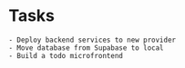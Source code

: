 # Tasks

    - Deploy backend services to new provider
    - Move database from Supabase to local
    - Build a todo microfrontend
